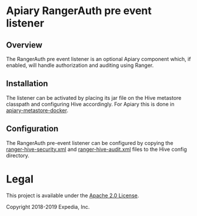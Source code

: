 # Apiary RangerAuth pre event listener

## Overview
The RangerAuth pre event listener is an optional Apiary component which, if enabled, will handle authorization and auditing using Ranger.

## Installation
The listener can be activated by placing its jar file on the Hive metastore classpath and configuring Hive accordingly. For Apiary 
this is done in [apiary-metastore-docker](https://github.com/ExpediaGroup/apiary-metastore-docker). 

## Configuration
The RangerAuth pre-event listener can be configured by copying the [ranger-hive-security.xml](https://github.com/apache/ranger/blob/main/hive-agent/conf/ranger-hive-security.xml) and [ranger-hive-audit.xml](https://github.com/apache/ranger/blob/main/hive-agent/conf/ranger-hive-audit.xml) files to the Hive config directory.

# Legal
This project is available under the [Apache 2.0 License](http://www.apache.org/licenses/LICENSE-2.0.html).

Copyright 2018-2019 Expedia, Inc.

